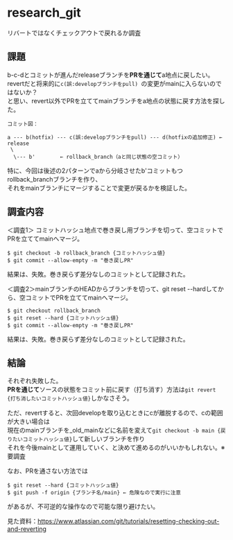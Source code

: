 # research_git
リバートではなくチェックアウトで戻れるか調査

## 課題

b-c-dとコミットが進んだreleaseブランチを**PRを通じて**a地点に戻したい。  
revertだと将来的に`c(誤:developブランチをpull) `の変更がmainに入らないのではないか？  
と思い、revert以外でPRを立ててmainブランチをa地点の状態に戻す方法を探した。

```
コミット図：

a --- b(hotfix) --- c(誤:developブランチをpull) --- d(hotfixの追加修正) ← release
 \              
  \--- b'        ← rollback_branch（aと同じ状態の空コミット）
```

特に、今回は後述の2パターンでaから分岐させたb'コミットもつrollback_branchブランチを作り、  
それをmainブランチにマージすることで変更が戻るかを検証した。


## 調査内容

＜調査1＞
コミットハッシュ地点で巻き戻し用ブランチを切って、空コミットでPRを立ててmainへマージ。
```
$ git checkout -b rollback_branch {コミットハッシュ値}
$ git commit --allow-empty -m "巻き戻しPR"
```
結果は、失敗。巻き戻らず差分なしのコミットとして記録された。


＜調査2＞mainブランチのHEADからブランチを切って、git reset --hardしてから、空コミットでPRを立ててmainへマージ。
```
$ git checkout rollback_branch
$ git reset --hard {コミットハッシュ値}
$ git commit --allow-empty -m "巻き戻しPR"
```
結果は、失敗。巻き戻らず差分なしのコミットとして記録された。


## 結論

それぞれ失敗した。  
**PRを通じて**ソースの状態をコミット前に戻す（打ち消す）方法は`git revert {打ち消したいコミットハッシュ値}`しかなさそう。  

ただ、revertすると、次回developを取り込むときにcが離脱するので、cの範囲が大きい場合は  
現在のmainブランチを_old_mainなどに名前を変えて`git checkout -b main {戻りたいコミットハッシュ値}`して新しいブランチを作り  
それを今後mainとして運用していく、と決めて進めるのがいいかもしれない。※要調査  

なお、PRを通さない方法では
```
$ git reset --hard {コミットハッシュ値}
$ git push -f origin {ブランチ名/main} ← 危険なので実行に注意
```
があるが、不可逆的な操作なので可能な限り避けたい。


見た資料：https://www.atlassian.com/git/tutorials/resetting-checking-out-and-reverting
